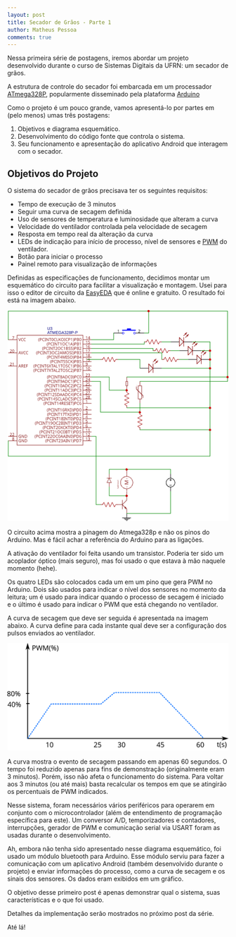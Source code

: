 ```yaml
---
layout: post
title: Secador de Grãos - Parte 1
author: Matheus Pessoa
comments: true
---
```


Nessa primeira série de postagens, iremos abordar um projeto
desenvolvido durante o curso de Sistemas Digitais da UFRN: um secador de grãos.

A estrutura de controle do secador foi embarcada em um processador
[ATmega328P](https://www.microchip.com/wwwproducts/en/ATmega328P),
popularmente disseminado pela plataforma [Arduino](https://arduino.cc)

<!--more-->

Como o projeto é um pouco grande, vamos apresentá-lo por partes em
(pelo menos) umas três postagens:

1. Objetivos e diagrama esquemático.
2. Desenvolvimento do código fonte que controla o sistema.
3. Seu funcionamento e apresentação do aplicativo Android que
interagem com o secador.

## Objetivos do Projeto

O sistema do secador de grãos precisava ter os seguintes requisitos:

* Tempo de execução de 3 minutos
* Seguir uma curva de secagem definida
* Uso de sensores de temperatura e luminosidade que alteram a curva
* Velocidade do ventilador controlada pela velocidade de secagem
* Resposta em tempo real da alteração da curva
* LEDs de indicação para início de processo, nível de sensores e [PWM](https://pt.wikipedia.org/wiki/Modula%C3%A7%C3%A3o_por_largura_de_pulso) do ventilador.
* Botão para iniciar o processo
* Painel remoto para visualização de informações

Definidas as especificações de funcionamento, decidimos montar um
esquemático do circuito para facilitar a visualização e montagem. Usei
para isso o editor de circuito da [EasyEDA](https://www.easyeda.com) que é
online e gratuito. O resultado foi está na imagem abaixo.

![placeholder](/images/secador-graos/secador-esquematico.svg
 "Esquemático do circuito")

O circuito acima mostra a pinagem do Atmega328p e não os pinos do
Arduino. Mas é fácil achar a referência do Arduino para as ligações.

A ativação do ventilador foi feita usando um transistor. Poderia ter
sido um acoplador óptico (mais seguro), mas foi usado o que estava à
mão naquele momento (hehe).

Os quatro LEDs são colocados cada um em um pino que gera PWM no
Arduino. Dois são usados para indicar o nível dos sensores no momento
da leitura; um é usado para indicar quando o processo de secagem é
iniciado e o último é usado para indicar o PWM que está chegando no
ventilador.

A curva de secagem que deve ser seguida é apresentada na imagem
abaixo. A curva define para cada instante qual deve ser a configuração
dos pulsos enviados ao ventilador.

![placeholder](/images/secador-graos/curva-secagem.svg "Curva de secagem")

A curva mostra o evento de secagem passando em apenas 60 segundos. O
tempo foi reduzido apenas para fins de demonstração (originalmente
eram 3 minutos). Porém, isso não afeta o funcionamento do
sistema. Para voltar aos 3 minutos (ou até mais) basta recalcular os
tempos em que se atingirão os percentuais de PWM indicados.

Nesse sistema, foram necessários vários periféricos para operarem em
conjunto com o microcontrolador (além de entendimento de programação
específica para este). Um conversor A/D, temporizadores e contadores,
interrupções, gerador de PWM e comunicação serial via USART foram as
usadas durante o desenvolvimento.

Ah, embora não tenha sido apresentado nesse diagrama esquemático, foi
usado um módulo bluetooth para Arduino. Esse módulo serviu para fazer
a comunicação com um aplicativo Android (também desenvolvido durante o
projeto) e enviar informações do processo, como a curva de secagem e os
sinais dos sensores. Os dados eram exibidos em um gráfico.

O objetivo desse primeiro post é apenas demonstrar qual o sistema,
suas características e o que foi usado.

Detalhes da implementação serão mostrados no próximo post da série.

Até lá! 